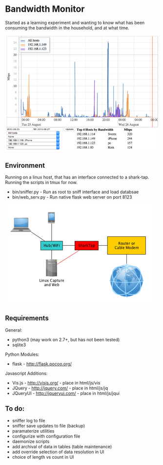 # Bandwidth Monitor
Started as a learning experiment and wanting to know what has been consuming the bandwidth in the household, and at what time.

![Screenshot](html/img/screenshot_1.png "Screenshot")

## Environment
Running on a linux host, that has an interface connected to a shark-tap.  Running the scripts in tmux for now.

  - bin/sniffer.py - Run as root to sniff interface and load databsae
  - bin/web_serv.py - Run native flask web server on port 8123

![Environment Diagram](html/img/environment.png "Environment Diagram")

## Requirements

General:
  - python3 (may work on 2.7+, but has not been tested)
  - sqlite3

Python Modules:
  - flask - http://flask.pocoo.org/

Javascript Additions:
  - Vis.js - http://visjs.org/ - place in html/js/vis
  - JQuery - http://jquery.com/ - place in html/js/jq
  - JQueryUI - http://jqueryui.com/ - place in html/js/jqui

## To do:
  - sniffer log to file
  - sniffer save updates to file (backup)
  - paramaterize utilities
  - configurize with configuration file
  - daemonize scripts
  - add archival of data in tables (table maintenance)
  - add override selection of data resolution in UI
  - choice of length vs count in UI
